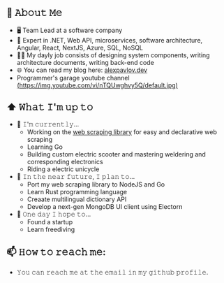 ## :book: 𝙰𝚋𝚘𝚞𝚝 𝙼𝚎
- 🖥 Team Lead at a software company 
- 📖 Expert in .NET, Web API, microservices, software architecture, Angular, React, NextJS, Azure, SQL, NoSQL
- 👨‍💼 My dayly job consists of designing system components, writing architecture documents, writing back-end code
- 🌐 You can read my blog here: [alexpavlov.dev](https://alexpavlov.dev)
- Programmer's garage youtube channel [(https://img.youtube.com/vi/nTQUwghvy5Q/default.jpg)](https://www.youtube.com/channel/UCQKfggAbs64UVqiacXOgjGg)

## ⬆ 𝚆𝚑𝚊𝚝 𝙸'𝚖 𝚞𝚙 𝚝𝚘
- 🔨 𝙸'𝚖 𝚌𝚞𝚛𝚛𝚎𝚗𝚝𝚕𝚢...
  - Working on the [web scraping library](https://github.com/pavlovtech/WebReaper) for easy and declarative web scraping
  - Learning Go
  - Building custom electric scooter and mastering weldering and corresponding electronics
  - Riding a electric unicycle
- 🎯 𝙸𝚗 𝚝𝚑𝚎 𝚗𝚎𝚊𝚛 𝚏𝚞𝚝𝚞𝚛𝚎, 𝙸 𝚙𝚕𝚊𝚗 𝚝𝚘...
  - Port my web scraping library to NodeJS and Go
  - Learn Rust programming language
  - Creaate multilingual dictionary API
  - Develop a next-gen MongoDB UI client using Electorn
- 🤞 𝙾𝚗𝚎 𝚍𝚊𝚢 𝙸 𝚑𝚘𝚙𝚎 𝚝𝚘...
  - Found a startup
  - Learn freediving

## 📫 𝙷𝚘𝚠 𝚝𝚘 𝚛𝚎𝚊𝚌𝚑 𝚖𝚎:
- 𝚈𝚘𝚞 𝚌𝚊𝚗 𝚛𝚎𝚊𝚌𝚑 𝚖𝚎 𝚊𝚝 𝚝𝚑𝚎 𝚎𝚖𝚊𝚒𝚕 𝚒𝚗 𝚖𝚢 𝚐𝚒𝚝𝚑𝚞𝚋 𝚙𝚛𝚘𝚏𝚒𝚕𝚎.
